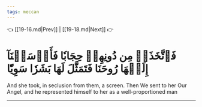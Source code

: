```yaml
---
tags: meccan
---
```


👈 [[19-16.md|Prev]] | [[19-18.md|Next]] 👉

# فَٱتَّخَذَتۡ مِن دُونِهِمۡ حِجَابٗا فَأَرۡسَلۡنَآ إِلَيۡهَا رُوحَنَا فَتَمَثَّلَ لَهَا بَشَرٗا سَوِيّٗا

And she took, in seclusion from them, a screen. Then We sent to her Our Angel, and he represented himself to her as a well-proportioned man

---

